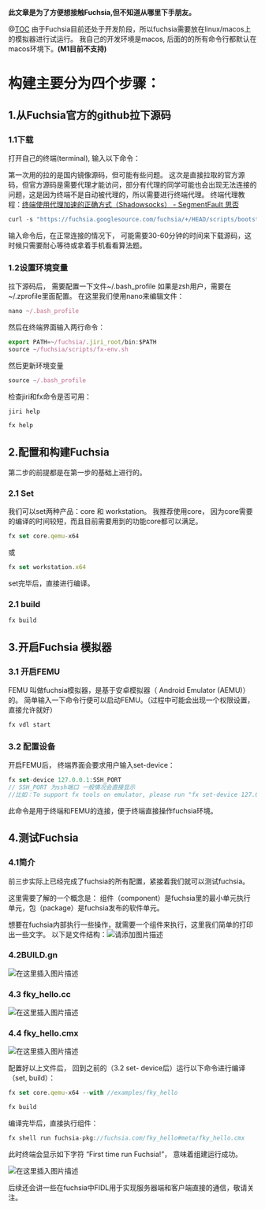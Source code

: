﻿
**此文章是为了方便想接触Fuchsia,但不知道从哪里下手朋友。**

@[TOC](Fuchsia的构建)
由于Fuchsia目前还处于开发阶段，所以fuchsia需要放在linux/macos上的模拟器进行试运行。
我自己的开发环境是macos, 后面的的所有命令行都默认在macos环境下。**(M1目前不支持)**

# 构建主要分为四个步骤：

##  1.从Fuchsia官方的github拉下源码

### 1.1下载

打开自己的终端(terminal), 输入以下命令：

第一次用的拉的是国内镜像源码，但可能有些问题。
这次是直接拉取的官方源码，但官方源码是需要代理才能访问，部分有代理的同学可能也会出现无法连接的问题，这是因为终端不是自动被代理的，所以需要进行终端代理。
终端代理教程：[终端使用代理加速的正确方式（Shadowsocks） - SegmentFault 思否](https://segmentfault.com/a/1190000039686752)

```javascript
curl -s "https://fuchsia.googlesource.com/fuchsia/+/HEAD/scripts/bootstrap?format=TEXT" | base64 --decode | bash
```

输入命令后，在正常连接的情况下， 可能需要30-60分钟的时间来下载源码，这时候只需要耐心等待或拿着手机看看算法题。

### 1.2设置环境变量

拉下源码后， 需要配置一下文件~/.bash_profile 如果是zsh用户，需要在 ~/.zprofile里面配置。
在这里我们使用nano来编辑文件：

```javascript
nano ~/.bash_profile
```

然后在终端界面输入两行命令：

```javascript
export PATH=~/fuchsia/.jiri_root/bin:$PATH
source ~/fuchsia/scripts/fx-env.sh
```

然后更新环境变量

```javascript
source ~/.bash_profile
```

检查jiri和fx命令是否可用：

```javascript
jiri help
```

```javascript
fx help
```

##  2.配置和构建Fuchsia

第二步的前提都是在第一步的基础上进行的。

### 2.1 Set

我们可以set两种产品：core 和 workstation。 我推荐使用core， 因为core需要的编译的时间较短，而且目前需要用到的功能core都可以满足。

```javascript
fx set core.qemu-x64
```

或

```javascript
fx set workstation.x64
```

set完毕后，直接进行编译。

### 2.1 build

```javascript
fx build
```

##  3.开启Fuchsia 模拟器

### 3.1 开启FEMU

FEMU 叫做fuchsia模拟器，是基于安卓模拟器（ Android Emulator (AEMU)）的。
简单输入一下命令行便可以启动FEMU。（过程中可能会出现一个权限设置，直接允许就好）

```javascript
fx vdl start
```

### 3.2 配置设备

开启FEMU后， 终端界面会要求用户输入set-device：

```javascript
fx set-device 127.0.0.1:SSH_PORT
// SSH_PORT 为ssh端口 一般情况会直接显示
//比如：To support fx tools on emulator, please run "fx set-device 127.0.0.1:50365"
```

此命令是用于终端和FEMU的连接，便于终端直接操作fuchsia环境。

##  4.测试Fuchsia

### 4.1简介

前三步实际上已经完成了fuchsia的所有配置，紧接着我们就可以测试fuchsia。

这里需要了解的一个概念是：
组件（component）是fuchsia里的最小单元执行单元，包（package）是fuchsia发布的软件单元。

想要在fuchsia内部执行一些操作，就需要一个组件来执行，这里我们简单的打印出一些文字。
以下是文件结构：![请添加图片描述](https://img-blog.csdnimg.cn/ebca4c9cf73e46969a0fd79ebcf5a21b.png?x-oss-process=image/watermark,type_ZHJvaWRzYW5zZmFsbGJhY2s,shadow_50,text_Q1NETiBA5b-r6L-b55CD5ZWK,size_20,color_FFFFFF,t_70,g_se,x_16)

### 4.2BUILD.gn

![在这里插入图片描述](https://img-blog.csdnimg.cn/399ab12855d548cb83633b772e42dff7.png?x-oss-process=image/watermark,type_ZHJvaWRzYW5zZmFsbGJhY2s,shadow_50,text_Q1NETiBA5b-r6L-b55CD5ZWK,size_20,color_FFFFFF,t_70,g_se,x_16)

### 4.3 fky_hello.cc

![在这里插入图片描述](https://img-blog.csdnimg.cn/1bc3ea9ae0dc4d0587fa2a22bee07915.png?x-oss-process=image/watermark,type_ZHJvaWRzYW5zZmFsbGJhY2s,shadow_50,text_Q1NETiBA5b-r6L-b55CD5ZWK,size_20,color_FFFFFF,t_70,g_se,x_16)

### 4.4 fky_hello.cmx

![在这里插入图片描述](https://img-blog.csdnimg.cn/bbf2139487de4abf9643231c459c2ac1.png?x-oss-process=image/watermark,type_ZHJvaWRzYW5zZmFsbGJhY2s,shadow_50,text_Q1NETiBA5b-r6L-b55CD5ZWK,size_20,color_FFFFFF,t_70,g_se,x_16)

配置好以上文件后， 回到之前的（3.2 set- device后）运行以下命令进行编译（set, build）：

```javascript
fx set core.qemu-x64 --with //examples/fky_hello
```

```javascript
fx build
```

编译完毕后，直接执行组件：

```javascript
fx shell run fuchsia-pkg://fuchsia.com/fky_hello#meta/fky_hello.cmx
```

此时终端会显示如下字符 “First time run Fuchsia!”， 意味着组建运行成功。

![在这里插入图片描述](https://img-blog.csdnimg.cn/2f5fe694a1e14b2eb5f9dcb64e1cd734.png?x-oss-process=image/watermark,type_ZHJvaWRzYW5zZmFsbGJhY2s,shadow_50,text_Q1NETiBA5b-r6L-b55CD5ZWK,size_20,color_FFFFFF,t_70,g_se,x_16)

后续还会讲一些在fuchsia中FIDL用于实现服务器端和客户端直接的通信，敬请关注。
